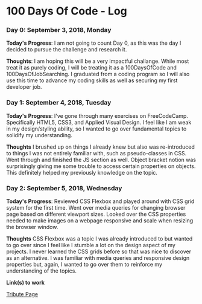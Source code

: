 # 100 Days Of Code - Log

### Day 0: September 3, 2018, Monday

**Today's Progress**: I am not going to count Day 0, as this was the day I decided to pursue the challenge and research it.

**Thoughts**: I am hoping this will be a very impactful challange. While most treat it as purely coding, I will be treating it as a 100DaysOfCode and 100DaysOfJobSearching. I graduated from a coding program so I will also use this time to advance my coding skills as well as securing my first developer job.

### Day 1: September 4, 2018, Tuesday

**Today's Progress**: I've gone through many exercises on FreeCodeCamp. Specifically HTML5, CSS3, and Applied Visual Design. I feel like I am weak in my design/styling ability, so I wanted to go over fundamental topics to solidify my understanding.

**Thoughts** I brushed up on things I already knew but also was re-introduced to things I was not entirely familiar with, such as pseudo-classes in CSS. Went through and finished the JS section as well. Object bracket notion was surprisingly giving me some trouble to access certain properties on objects. This definitely helped my previously knowledge on the topic.

### Day 2: September 5, 2018, Wednesday

**Today's Progress**: Reviewed CSS Flexbox and played around with CSS grid system for the first time. Went over media queries for changing browser page based on different viewport sizes. Looked over the CSS properties needed to make images on a webpage responsive and scale when resizing the browser window.

**Thoughts** CSS Flexbox was a topic I was already introduced to but wanted to go over since I feel like I stumble a lot on the design aspect of my projects. I never learned the CSS grids before so that was nice to discover as an alternative. I was familiar with media queries and responsive design properties but, again, I wanted to go over them to reinforce my understanding of the topics.

**Link(s) to work**

[Tribute Page](https://github.com/bryanmiller89/tribute-page)

